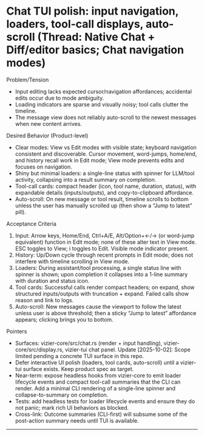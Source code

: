 # Chat TUI polish: input navigation, loaders, tool-call displays, auto-scroll (Thread: Native Chat + Diff/editor basics; Chat navigation modes)

Problem/Tension
- Input editing lacks expected cursor/navigation affordances; accidental edits occur due to mode ambiguity.
- Loading indicators are sparse and visually noisy; tool calls clutter the timeline.
- The message view does not reliably auto-scroll to the newest messages when new content arrives.

Desired Behavior (Product-level)
- Clear modes: View vs Edit modes with visible state; keyboard navigation consistent and discoverable. Cursor movement, word-jumps, home/end, and history recall work in Edit mode; View mode prevents edits and focuses on navigation.
- Shiny but minimal loaders: a single-line status with spinner for LLM/tool activity, collapsing into a result summary on completion.
- Tool-call cards: compact header (icon, tool name, duration, status), with expandable details (inputs/outputs), and copy-to-clipboard affordance.
- Auto-scroll: On new message or tool result, timeline scrolls to bottom unless the user has manually scrolled up (then show a “Jump to latest” pill).

Acceptance Criteria
1) Input: Arrow keys, Home/End, Ctrl+A/E, Alt/Option+←/→ (or word-jump equivalent) function in Edit mode; none of these alter text in View mode. ESC toggles to View; i toggles to Edit. Visible mode indicator present.
2) History: Up/Down cycle through recent prompts in Edit mode; does not interfere with timeline scrolling in View mode.
3) Loaders: During assistant/tool processing, a single status line with spinner is shown; upon completion it collapses into a 1-line summary with duration and status icon.
4) Tool cards: Successful calls render compact headers; on expand, show structured inputs/outputs with truncation + expand. Failed calls show reason and link to logs.
5) Auto-scroll: New messages cause the viewport to follow the latest unless user is above threshold; then a sticky “Jump to latest” affordance appears; clicking brings you to bottom.

Pointers
- Surfaces: vizier-core/src/chat.rs (render + input handling), vizier-core/src/display.rs, vizier-tui chat panel.
Update [2025-10-02]: Scope limited pending a concrete TUI surface in this repo.
- Defer interactive UI polish (loaders, tool cards, auto-scroll) until a vizier-tui surface exists. Keep product spec as target.
- Near-term: expose headless hooks from vizier-core to emit loader lifecycle events and compact tool-call summaries that the CLI can render. Add a minimal CLI rendering of a single-line spinner and collapse-to-summary on completion.
- Tests: add headless tests for loader lifecycle events and ensure they do not panic; mark rich UI behaviors as blocked.
- Cross-link: Outcome summaries (CLI-first) will subsume some of the post-action summary needs until TUI is available.


---

